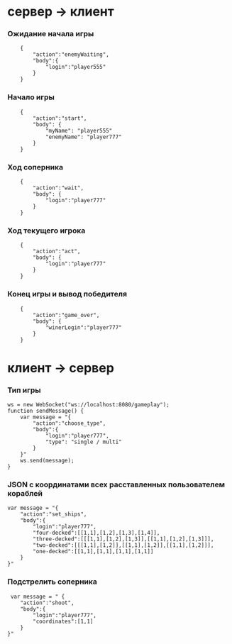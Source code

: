 # сервер -> клиент

### Ожидание начала игры

```
    {
        "action":"enemyWaiting",
        "body":{
            "login":"player555"
        }
    }
 ```
### Начало игры

```
    {
        "action":"start",
        "body": {
            "myName": "player555"
            "enemyName": "player777"
        }
    }
```
### Ход соперника

```
    {
        "action":"wait",
        "body": {
            "login":"player777"
        }
    }
```
### Ход текущего игрока

```
    {
        "action":"act",
        "body": {
            "login":"player777"
        }
    }
```
### Конец игры и вывод победителя

```
    {
        "action":"game_over",
        "body": {
            "winerLogin":"player777"
        }
    }
```

# клиент -> сервер

### Тип игры

```
ws = new WebSocket("ws://localhost:8080/gameplay");
function sendMessage() {
    var message = "{
        "action":"choose_type",
        "body":{
            "login":"player777",
            "type": "single / multi"
        }
    }"
    ws.send(message);
}
```
### JSON с координатами всех расставленных пользователем кораблей

```
var message = "{
    "action":"set_ships",
    "body":{
        "login":"player777",
        "four-decked":[[1,1],[1,2],[1,3],[1,4]],
        "three-decked":[[[1,1],[1,2],[1,3]],[[1,1],[1,2],[1,3]]],
        "two-decked":[[[1,1],[1,2]],[[1,1],[1,2]],[[1,1],[1,2]]],
        "one-decked":[[1,1],[1,1],[1,1],[1,1]]
    }
}"
```
### Подстрелить соперника

```
 var message = " {
    "action":"shoot",
    "body":{
        "login":"player777",
        "coordinates":[1,1]
    }
}"
```


